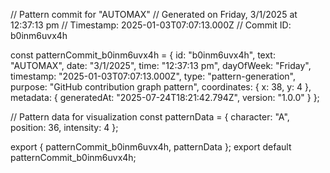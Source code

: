 // Pattern commit for "AUTOMAX"
// Generated on Friday, 3/1/2025 at 12:37:13 pm
// Timestamp: 2025-01-03T07:07:13.000Z
// Commit ID: b0inm6uvx4h

const patternCommit_b0inm6uvx4h = {
  id: "b0inm6uvx4h",
  text: "AUTOMAX",
  date: "3/1/2025",
  time: "12:37:13 pm",
  dayOfWeek: "Friday",
  timestamp: "2025-01-03T07:07:13.000Z",
  type: "pattern-generation",
  purpose: "GitHub contribution graph pattern",
  coordinates: {
    x: 38,
    y: 4
  },
  metadata: {
    generatedAt: "2025-07-24T18:21:42.794Z",
    version: "1.0.0"
  }
};

// Pattern data for visualization
const patternData = {
  character: "A",
  position: 36,
  intensity: 4
};

export { patternCommit_b0inm6uvx4h, patternData };
export default patternCommit_b0inm6uvx4h;
